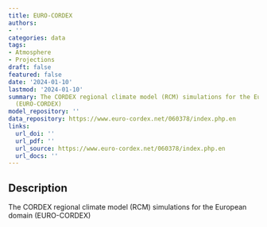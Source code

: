 ```yaml
---
title: EURO-CORDEX
authors:
- ''
categories: data
tags:
- Atmosphere
- Projections
draft: false
featured: false
date: '2024-01-10'
lastmod: '2024-01-10'
summary: The CORDEX regional climate model (RCM) simulations for the European domain
  (EURO-CORDEX)
model_repository: ''
data_repository: https://www.euro-cordex.net/060378/index.php.en
links:
  url_doi: ''
  url_pdf: ''
  url_source: https://www.euro-cordex.net/060378/index.php.en
  url_docs: ''
---
```


## Description

The CORDEX regional climate model (RCM) simulations for the European domain (EURO-CORDEX)

